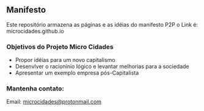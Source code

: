 ## Manifesto

Este repositório armazena as páginas e as idéias do manifesto P2P
o Link é: microcidades.github.io

### Objetivos do Projeto  Micro Cidades
- Propor idéias para um novo capitalismo
- Desenvlver o racionínio lógico e levantar melhorias para a sociedade
- Apresentar um exemplo empresa pós-Capitalista

### Mantenha contato:
Email: microcidades@protonmail.com

